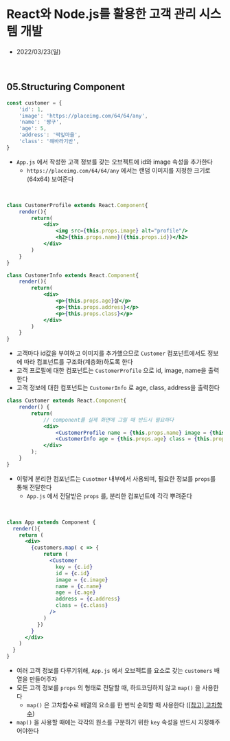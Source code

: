 # React와 Node.js를 활용한 고객 관리 시스템 개발
- 2022/03/23(일)

<br>


## 05.Structuring Component
```jsx
const customer = {
    'id': 1,
    'image': 'https://placeimg.com/64/64/any',
    'name': '짱구',
    'age': 5,
    'address': '떡잎마을',
    'class': '해바라기반',
}
```
- `App.js` 에서 작성한 고객 정보를 갖는 오브젝트에 id와 image 속성을 추가한다
    - `https://placeimg.com/64/64/any` 에서는 랜덤 이미지를 지정한 크기로(64x64) 보여준다

<br>

```jsx
class CustomerProfile extends React.Component{
    render(){
        return(
            <div>
                <img src={this.props.image} alt="profile"/>
                <h2>{this.props.name}({this.props.id})</h2>
            </div>
        )
    }
}

class CustomerInfo extends React.Component{
    render(){
        return(
            <div>
                <p>{this.props.age}살</p>
                <p>{this.props.address}</p>
                <p>{this.props.class}</p>
            </div>
        )
    }
}
```
- 고객마다 id값을 부여하고 이미지를 추가했으므로 `Customer` 컴포넌트에서도 정보에 따라 컴포넌트를 구조화(계층화)하도록 한다
- 고객 프로필에 대한 컴포넌트는 `CustomerProfile` 으로 id, image, name을 출력한다
- 고객 정보에 대한 컴포넌트는 `CustomerInfo` 로 age, class, address을 출력한다
```jsx
class Customer extends React.Component{
    render() {
        return(
            // component를 실제 화면에 그릴 때 반드시 필요하다
            <div>
                <CustomerProfile name = {this.props.name} image = {this.props.image} id = {this.props.id} />
                <CustomerInfo age = {this.props.age} class = {this.props.class} address = {this.props.address} />
            </div>
        );
    }
}
```
- 이렇게 분리한 컴포넌트는 `Cusotmer` 내부에서 사용되며, 필요한 정보를 `props`를 통해 전달한다
    - `App.js` 에서 전달받은 `props` 를, 분리한 컴포넌트에 각각 뿌려준다

<br>

```jsx
class App extends Component {
  render(){
    return (
      <div>
        {customers.map( c => {
            return (
              <Customer
                key = {c.id}
                id = {c.id}
                image = {c.image}
                name = {c.name}
                age = {c.age}
                address = {c.address}
                class = {c.class}
              />
            )
          })
        }
      </div>
    )
  }
}
```
- 여러 고객 정보를 다루기위해, `App.js` 에서 오브젝트를 요소로 갖는 `customers` 배열을 만들어주자
- 모든 고객 정보를 `props` 의 형태로 전달할 때, 하드코딩하지 않고 `map()` 을 사용한다
    - `map()` 은 고차함수로 배열의 요소를 한 번씩 순회할 때 사용한다 (<a href="https://github.com/jinsukuku/FrontEnd/blob/main/JavaScript/07.Array.md#-%EA%B7%B8-%EC%99%B8-%EA%B3%A0%EC%B0%A8%ED%95%A8%EC%88%98">[참고] 고차함수</a>)
- `map()` 을 사용할 때에는 각각의 원소를 구분하기 위한 `key` 속성을 반드시 지정해주어야한다